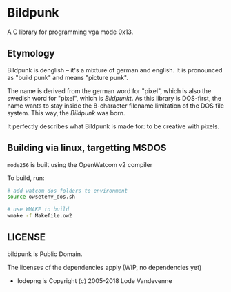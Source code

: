 # Bildpunk

A C library for programming vga mode 0x13.

## Etymology

Bildpunk is denglish – it's a mixture of german and english. It is pronounced as "build punk" and means "picture punk".

The name is derived from the german word for "pixel", which is also the swedish word for "pixel", which is _Bildpunkt_. As this library is DOS-first, the name wants to stay inside the 8-character filename limitation of the DOS file system. This way, the _Bildpunk_ was born.

It perfectly describes what Bildpunk is made for: to be creative with pixels.

## Building via linux, targetting MSDOS

`mode256` is built using the OpenWatcom v2 compiler

To build, run:

```sh
# add watcom dos folders to environment
source owsetenv_dos.sh

# use WMAKE to build
wmake -f Makefile.ow2
```

## LICENSE

bildpunk is Public Domain.

The licenses of the dependencies apply (WIP, no dependencies yet)

- lodepng is Copyright (c) 2005-2018 Lode Vandevenne
